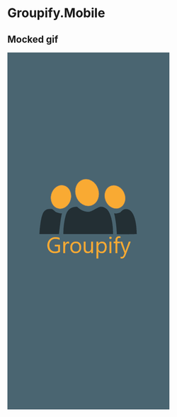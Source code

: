 # Groupify.Mobile

## Mocked gif
![Test](https://raw.githubusercontent.com/haavamoa/Groupify.Mobile/master/assets/gifs/firstItteration.gif) 
